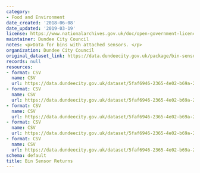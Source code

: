 ```yaml
---
category:
- Food and Environment
date_created: '2018-06-08'
date_updated: '2019-03-19'
license: https://www.nationalarchives.gov.uk/doc/open-government-licence/version/3/
maintainer: Dundee City Council
notes: <p>Data for bins with attached sensors. </p>
organization: Dundee City Council
original_dataset_link: https://data.dundeecity.gov.uk/package/bin-sensor-returns
records: null
resources:
- format: CSV
  name: CSV
  url: https://data.dundeecity.gov.uk/dataset/5faf6946-2365-4e02-b69a-2a943aa09331/resource/f649cf9a-23e1-438d-9129-15c5ee10a747/download/bin-sensor-locations.csv
- format: CSV
  name: CSV
  url: https://data.dundeecity.gov.uk/dataset/5faf6946-2365-4e02-b69a-2a943aa09331/resource/7ed9bb3b-b832-4756-a1ab-3554c622d43a/download/number-of-collections-sensors-may-2018.csv
- format: CSV
  name: CSV
  url: https://data.dundeecity.gov.uk/dataset/5faf6946-2365-4e02-b69a-2a943aa09331/resource/7c89cdd5-5a97-4d72-bb19-e024c7e12323/download/number-of-collections-sensors-june-2018.csv
- format: CSV
  name: CSV
  url: https://data.dundeecity.gov.uk/dataset/5faf6946-2365-4e02-b69a-2a943aa09331/resource/63db5f04-52c7-4c71-8e8a-bdc60d4f92af/download/fullness-levels-of-sensors-june-2018_2.csv
- format: CSV
  name: CSV
  url: https://data.dundeecity.gov.uk/dataset/5faf6946-2365-4e02-b69a-2a943aa09331/resource/5d6ff425-4208-46f3-acee-5bed7d365a05/download/fullness-level-of-bins-may-2018.csv
schema: default
title: Bin Sensor Returns
---
```

